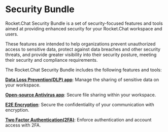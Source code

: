 # Security Bundle

Rocket.Chat Security Bundle is a set of security-focused features and tools aimed at providing enhanced security for your Rocket.Chat workspace and users.

These features are intended to help organizations prevent unauthorized access to sensitive data, protect against data breaches and other security threats, and provide greater visibility into their security posture, meeting their security and compliance requirements.

The Rocket.Chat Security Bundle includes the following features and tools:

[**Data Loss Prevention(DLP) app**](data-loss-prevention-user-guide.md): Manage the sharing of sensitive data on your workspace.

[**Open-source Antivirus app**](antivirus-clamav-app.md): Secure file sharing within your workspace.

[**E2E Encryption**](end-to-end-encryption-user-guide.md): Secure the confidentiality of your communication with encryption.

[**Two Factor Authentication(2FA)**](two-factor-authentication-user-guide.md): Enforce authentication and account access with 2FA.
